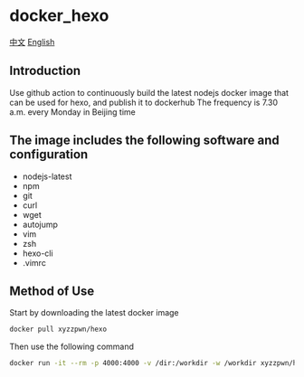 # docker_hexo
[中文](./README_zh_CN.md)  [English](./README.md)
## Introduction
Use github action to continuously build the latest nodejs docker image that can be used for hexo, and publish it to dockerhub
The frequency is 7.30 a.m. every Monday in Beijing time

## The image includes the following software and configuration
- nodejs-latest
- npm
- git 
- curl 
- wget
- autojump 
- vim 
- zsh
- hexo-cli
- .vimrc

## Method of Use
Start by downloading the latest docker image
```bash
docker pull xyzzpwn/hexo
```
Then use the following command
```bash
docker run -it --rm -p 4000:4000 -v /dir:/workdir -w /workdir xyzzpwn/hexo bash
```
